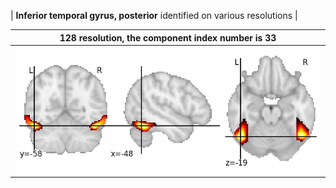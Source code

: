 


| **Inferior temporal gyrus, posterior** identified on various resolutions |

| 128 resolution, the component index number is 33|  
|:---:|  
| ![Component 128](../128/final/33.jpg "From component 128: Inferior temporal gyrus, posterior") |